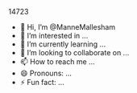 14723








- 👋 Hi, I’m @ManneMallesham
- 👀 I’m interested in ...
- 🌱 I’m currently learning ...
- 💞️ I’m looking to collaborate on ...
- 📫 How to reach me ...
- 😄 Pronouns: ...
- ⚡ Fun fact: ...

<!---
ManneMallesham/ManneMallesham is a ✨ special ✨ repository because its `README.md` (this file) appears on your GitHub profile.
You can click the Preview link to take a look at your changes.
--->
